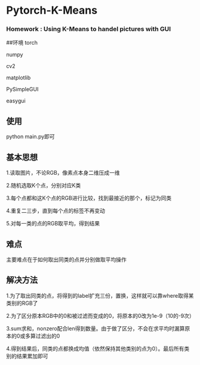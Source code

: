 # Pytorch-K-Means
### Homework : Using K-Means to handel pictures with GUI

##环境
torch

numpy

cv2

matplotlib

PySimpleGUI

easygui


## 使用
python main.py即可

## 基本思想
1.读取图片，不论RGB，像素点本身二维压成一维

2.随机选取K个点，分别对应K类

3.每个点都和这K个点的RGB进行比较，找到最接近的那个，标记为同类

4.重复二三步，直到每个点的标签不再变动

5.对每一类的点的RGB取平均，得到结果


## 难点
主要难点在于如何取出同类的点并分别做取平均操作

## 解决方法
1.为了取出同类的点，将得到的label扩充三份，置换，这样就可以靠where取得某类别的RGB了

2.为了区分原本RGB中的0和被过滤而变成的0，将原本的0改为1e-9（10的-9次）

3.sum求和，nonzero配合len得到数量。由于做了区分，不会在求平均时漏算原本的0或多算过滤出的0

4.得到结果后，同类的点都换成均值（依然保持其他类别的点为0）。最后所有类别的结果累加即可

